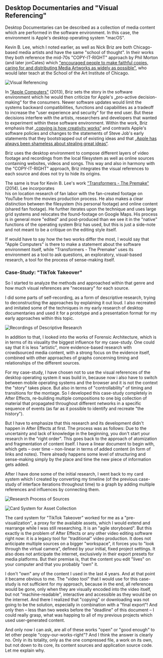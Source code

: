 ## Desktop Documentaries and "Visual Referencing"

Desktop Documentaries can be described as a collection of media content which are performed in the software environment. In this case, the environment is Apple's desktop operating system "macOS".

Kevin B. Lee, which I noted earlier, as well as Nick Briz are both Chicago-based media artists and have the same "school of thought". In their works they both reference the mid-70s "COPY-IT-RIGHT" approach by Phil Morton (and later jonCates) which ["encouraged people to make faithful copies, caring for and distributing Media Artworks as widely as possible"](https://web.archive.org/web/20180321192529/http://mediaart.historiesresearch.org/files/COPYITRIGHT_jonCates_May2009.pdf), who would later teach at the School of the Art Institute of Chicago.

![Visual Referencing](/Users/xr/Documents/VERTICAL/Vertical-One/assets/visual-referencing.png)


In ["Apple Computers"](https://www.youtube.com/watch?v=1GyvH3LApDI) (2013), Briz sets the story in the software environment which he would then criticize for Apple's „pro-active decision-making“ for the consumers. Newer software updates would limit the systems backward compatibilities, functions and capabilities as a tradeoff to increase the "user experience and security" for the end user. But these decisions interfere with the artists, researchers and developers that wanted to experiment within these software environment. Within the work, Briz emphasis that [„copying is how creativity works“](https://youtu.be/1GyvH3LApDI?t=1170) and contrasts Apple's software policies and changes to the statements of Steve Job's early statements that they bootstrapped out of existing ideas and that [„Apple has always been shameless about stealing great ideas“](https://youtu.be/1GyvH3LApDI?t=1150).

Briz uses the desktop environment to compose different layers of video footage and recordings from the local filesystem as well as online sources containing websites, videos and songs. This way and also in harmony with the "COPY-IT-RIGHT" approach, Briz integrates the visual references to each source and does not try to hide its origins.   

The same is true for Kevin B. Lee's work ["Transformers - The Premake"](https://vimeo.com/94101046) (2014). Lee incorporates   
his on location research of fan labor with the fan-created footage on YouTube from the movies production process. He also makes a clear distinction between the filesystem (his personal footage) and online content (shared fan footage). He further iterates upon the technique and uses large grid systems and relocates the found-footage on Google Maps. His process is in general more "edited" and post-produced than we see it in the "native" functions of the operating system Briz has used, but this is just a side-note and not meant to be a critique on the editing style itself.

If would have to say how the two works differ the most, I would say that "Apple Computers" is there to make a statement about the software environment itself, while "Transformers - The Premake" uses its environment as a tool to ask questions, an exploratory, visual-based research, a tool for the process of sense-making itself.


### Case-Study: "TikTok Takeover"
So I started to analyze the methods and approached within that genre and how much visual references are "necessary" for each source.

I did some parts of self-recording, as a form of descriptive research, trying to deconstructing the approaches by explaining it out loud.
I also recreated and imitated some of the techniques in my early research of desktop documentaries and used it for a prototype and a presentation format for my early approaches within this topic.

![Recordings of Descriptive Research](/Users/xr/Documents/VERTICAL/Vertical-One/assets/self-recording.png)

In addition to that, I looked into the works of Forensic Architecture, which is in terms of its visuality the biggest influence for my case-study. One could say that it is less "artistic", more evidence-based research with crowdsourced media content, with a strong focus on the evidence itself, combined with other approaches of graphs concerning timing and relationships of the different sources.

For my case-study, I have chosen not to use the visual references of the desktop operating system it was build in, because now i also have to switch between mobile operating systems and the browser and it is not the context the "story" takes place. But also in terms of "controllability" of timing and transitions for the montage.
So I developed this case-study completely in After Effects, re-building multiple compositions to one big collection of material that propagated throughout different networks in a specific sequence of events (as far as it possible to identify and recreate "the history").

But I have to emphasize that this research and its development didn't happen in After Effects at first. The process was as follows:
Due to the uncertainty and lack of knowledge in the beginning, you don't start your research in the "right order". This goes back to the approach of atomization and fragmentation of content itself. I have a linear document to begin with, which gets – over time – non-linear in terms of added content (in form of links and notes). There already happens some level of structuring and sense-making simply by the place and time the new piece of information gets added.

After I have done some of the initial research, I went back to my card system which I created by converting my timeline (of the previous case-study of interface iterations throughout time) to a graph by adding multiple references and influences by connecting them.


![Research Process of Sources](/Users/xr/Documents/VERTICAL/Vertical-One/assets/tiktok-notes.png)


![Card System for Asset Collection](/Users/xr/Documents/VERTICAL/Vertical-One/assets/tiktok-takeover-cards.png)


The card system for "TikTok Takeover" worked for me as a "pre-visualization", a proxy for the available assets, which I would extend and rearrange while I was still researching. It is an "agile storyboard". But this exactly is the problem of After Effects or any other video editing software right now: it is a legacy tool for "traditional" video production. It does not anticipate multiple sources on a bigger "workspace", it forces you to "look through the virtual camera", defined by your initial, fixed project settings.
It also does not anticipate the internet, exclusively in their export presets for media platforms. But their premise is, that the content you edit "lives" on your computer and that you probably "own" it.

I don't "own" any of the content I used in the last 4 years. And at that point it became obvious to me. The "video tool" that I would use for this case-study is not sufficient for my approach, because in the end, all references would be gone, only when they are visually encoded into the video itself, but not "machine-readable", interactive and accessible as they would be on the internet. And there I realized that "copying" or downloading was not going to be the solution, especially in combination with a "final export"! And only then – less than two weeks before the "deadline" of this document – I could really grasp, what was happing to all of my previous projects which used user-generated content.    

And only now I can ask, are all of these works "open" or "good enough" to let other people "copy-our-works-right"? And I think the answer is clearly no. Only in its totality, only as the one compressed file, a work on its own, but not down to its core, its content sources and application source code. Let me explain why.
